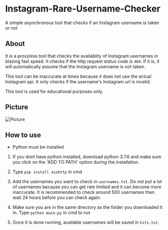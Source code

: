 # Instagram-Rare-Username-Checker
A simple asynchronous tool that checks if an Instagram username is taken or not

## About
It is a proxyless tool that checks the availablity of Instagram usernames in blazing fast
speed. It checks if the http request status code is ```404```. If it is, it will automatically assume that the Instagram username is not taken. 

This tool can be inaccurate at times because it does not use the actual Instagram api. It only checks if the username's Instagram url is invalid.

This tool is used for educational purposes only. 

## Picture
![Picture](https://i.ibb.co/DYkq3rK/Screenshot-159.png)

## How to use
- Python must be installed

1. If you dont have python installed, download python 3.7.6
and make sure you click on the 'ADD TO PATH' option during
the installation.

2. Type ```pip install aiohttp``` in cmd

3.  Add the usernames you want to check in ```usernames.txt```. Do not put a lot of usernames because you can get rate limited and it can become more inaccurate. It is recommended to check around 500 usernames then wait 24 hours before you can check again.  

4.  Make sure you are in the same directory as the folder you downloaded it in.  Type
```python main.py``` in cmd to run

5. Once it is done running, available usernames will be saved in ```hits.txt```. 
